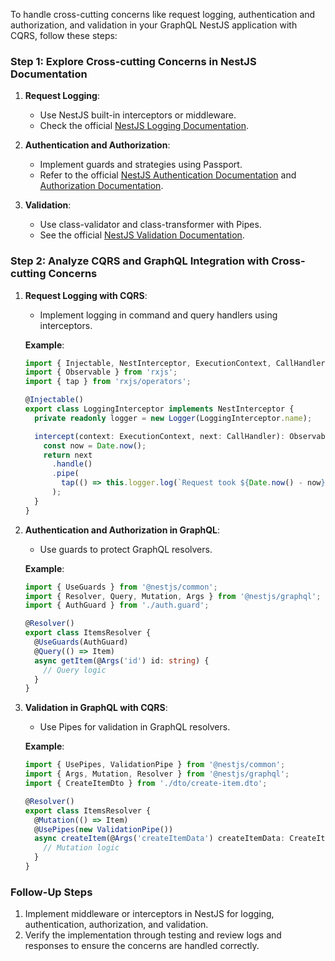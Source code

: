 To handle cross-cutting concerns like request logging, authentication and authorization, and validation in your GraphQL NestJS application with CQRS, follow these steps:

### Step 1: Explore Cross-cutting Concerns in NestJS Documentation
1. **Request Logging**:
   - Use NestJS built-in interceptors or middleware.
   - Check the official [NestJS Logging Documentation](https://docs.nestjs.com/techniques/logger).

2. **Authentication and Authorization**:
   - Implement guards and strategies using Passport.
   - Refer to the official [NestJS Authentication Documentation](https://docs.nestjs.com/security/authentication) and [Authorization Documentation](https://docs.nestjs.com/security/authorization).

3. **Validation**:
   - Use class-validator and class-transformer with Pipes.
   - See the official [NestJS Validation Documentation](https://docs.nestjs.com/techniques/validation).

### Step 2: Analyze CQRS and GraphQL Integration with Cross-cutting Concerns
1. **Request Logging with CQRS**:
   - Implement logging in command and query handlers using interceptors.
   
   **Example**:
   ```typescript
   import { Injectable, NestInterceptor, ExecutionContext, CallHandler, Logger } from '@nestjs/common';
   import { Observable } from 'rxjs';
   import { tap } from 'rxjs/operators';

   @Injectable()
   export class LoggingInterceptor implements NestInterceptor {
     private readonly logger = new Logger(LoggingInterceptor.name);

     intercept(context: ExecutionContext, next: CallHandler): Observable<any> {
       const now = Date.now();
       return next
         .handle()
         .pipe(
           tap(() => this.logger.log(`Request took ${Date.now() - now}ms`)),
         );
     }
   }
   ```

2. **Authentication and Authorization in GraphQL**:
   - Use guards to protect GraphQL resolvers.
   
   **Example**:
   ```typescript
   import { UseGuards } from '@nestjs/common';
   import { Resolver, Query, Mutation, Args } from '@nestjs/graphql';
   import { AuthGuard } from './auth.guard';
   
   @Resolver()
   export class ItemsResolver {
     @UseGuards(AuthGuard)
     @Query(() => Item)
     async getItem(@Args('id') id: string) {
       // Query logic
     }
   }
   ```

3. **Validation in GraphQL with CQRS**:
   - Use Pipes for validation in GraphQL resolvers.
   
   **Example**:
   ```typescript
   import { UsePipes, ValidationPipe } from '@nestjs/common';
   import { Args, Mutation, Resolver } from '@nestjs/graphql';
   import { CreateItemDto } from './dto/create-item.dto';

   @Resolver()
   export class ItemsResolver {
     @Mutation(() => Item)
     @UsePipes(new ValidationPipe())
     async createItem(@Args('createItemData') createItemData: CreateItemDto) {
       // Mutation logic
     }
   }
   ```

### Follow-Up Steps
1. Implement middleware or interceptors in NestJS for logging, authentication, authorization, and validation.
2. Verify the implementation through testing and review logs and responses to ensure the concerns are handled correctly.